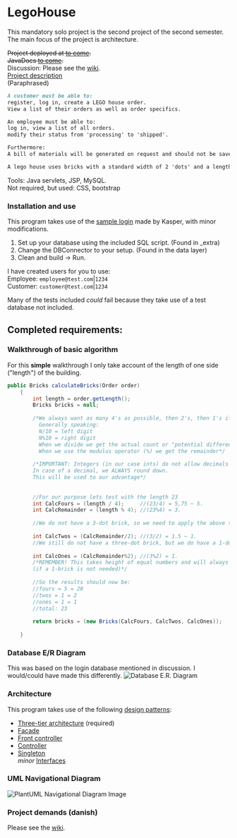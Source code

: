 # LegoHouse

This mandatory solo project is the second project of the second semester. The main focus of the project is architecture.

~~Project deployed at [to come]().~~  
~~JavaDocs [to come]().~~  
Discussion: Please see the [wiki](https://github.com/Runi-VN/LegoHouse/wiki).  
[Project description](https://datsoftlyngby.github.io/dat2sem2019Spring/Modul3/LegoHus.html)  
(Paraphrased)  
```markdown
A customer must be able to:
register, log in, create a LEGO house order.
View a list of their orders as well as order specifics. 

An employee must be able to:
log in, view a list of all orders.
modify their status from 'processing' to 'shipped'.

Furthermore:
A bill of materials will be generated on request and should not be saved to the database.

A lego house uses bricks with a standard width of 2 'dots' and a length of either 4, 2 or 1.
```

Tools: Java servlets, JSP, MySQL.  
Not required, but used: CSS, bootstrap

### Installation and use
This program takes use of the [sample login](https://github.com/DAT2SemKode/Modul3LogInSample) made by Kasper, with minor modifications.
1) Set up your database using the included SQL script. (Found in \_extra)
2) Change the DBConnector to your setup. (Found in the data layer)
3) Clean and build -> Run.

I have created users for you to use:  
Employee: `employee@test.com`|`1234`  
Customer: `customer@test.com`|`1234`

Many of the tests included *could* fail because they take use of a test database not included.



## Completed requirements:

###  Walkthrough of basic algorithm  
For this __simple__ walkthrough I only take account of the length of one side ("length") of the building.
```java  
public Bricks calculateBricks(Order order)
    {
        int length = order.getLength();
        Bricks bricks = null;
        
        /*We always want as many 4's as possible, then 2's, then 1's if necessary. (Hint: Uneven length)
          Generally speaking: 
          N/10 = left digit
          N%10 = right digit
          When we divide we get the actual count or "potential difference".
          When we use the modulus operator (%) we get the remainder*/
        
        /*IMPORTANT: Integers (in our case ints) do not allow decimals in the same way a double does. 
        In case of a decimal, we ALWAYS round down. 
        This will be used to our advantage*/
        
        
        //For our purpose lets test with the length 23
        int CalcFours = (length / 4);     //(23/4) = 5,75 ~ 5.
        int CalcRemainder = (length % 4); //(23%4) = 3. 
        
        //We do not have a 3-dot brick, so we need to apply the above technique to Twos.
        
        int CalcTwos = (CalcRemainder/2); //(3/2) = 1.5 ~ 1.
        //We still do not have a three-dot brick, but we do have a 1-dot brick to fix our problem.
        
        int CalcOnes = (CalcRemainder%2); //(3%2) = 1. 
        /*REMEMBER! This takes height of equal numbers and will always give 0 in that case 
        (if a 1-brick is not needed)*/
        
        //So the results should now be:
        //fours = 5 = 20
        //twos = 1 = 2
        //ones = 1 = 1
        //total: 23
        
        return bricks = (new Bricks(CalcFours, CalcTwos, CalcOnes));
        
    }
```  
### Database E/R Diagram  
This was based on the login database mentioned in discussion. I would/could have made this differently.
<img src="https://i.imgur.com/prWZHLR.png" alt="Database E.R. Diagram">

### Architecture
This program takes use of the following [design patterns](https://en.wikipedia.org/wiki/Software_design_pattern):  
- [Three-tier architecture](https://en.wikipedia.org/wiki/Multitier_architecture#Three-tier_architecture) (required)
- [Facade](https://en.wikipedia.org/wiki/Facade_pattern)
- [Front controller](https://en.wikipedia.org/wiki/Front_controller)
- [Controller](https://en.wikipedia.org/wiki/Command_pattern)
- [Singleton](https://en.wikipedia.org/wiki/Singleton_pattern)  
*minor* [Interfaces](https://en.wikipedia.org/wiki/Interface_(Java))

### UML Navigational Diagram
<img src="https://i.imgur.com/VCBvpr9.png" alt="PlantUML Navigational Diagram Image">

### Project demands (danish)
Please see the [wiki](https://github.com/Runi-VN/LegoHouse/wiki).

